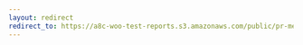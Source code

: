 ```yaml
---
layout: redirect
redirect_to: https://a8c-woo-test-reports.s3.amazonaws.com/public/pr-merge/43236/e2e/index.html
---
```

